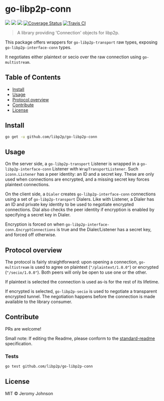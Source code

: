 go-libp2p-conn
==================

[![](https://img.shields.io/badge/made%20by-Protocol%20Labs-blue.svg?style=flat-square)](http://ipn.io)
[![](https://img.shields.io/badge/project-IPFS-blue.svg?style=flat-square)](http://libp2p.io/)
[![](https://img.shields.io/badge/freenode-%23ipfs-blue.svg?style=flat-square)](http://webchat.freenode.net/?channels=%23ipfs)
[![Coverage Status](https://coveralls.io/repos/github/libp2p/go-libp2p-conn/badge.svg?branch=master)](https://coveralls.io/github/libp2p/go-libp2p-conn?branch=master)
[![Travis CI](https://travis-ci.org/libp2p/go-libp2p-conn.svg?branch=master)](https://travis-ci.org/libp2p/go-libp2p-conn)

> A library providing 'Connection' objects for libp2p.

This package offers wrappers for `go-libp2p-transport` raw types,
exposing `go-libp2p-interface-conn` types.

It negotiates either plaintext or secio over the raw connection
using `go-multistream`.

## Table of Contents

- [Install](#install)
- [Usage](#usage)
- [Protocol overview](#protocol-overview)
- [Contribute](#contribute)
- [License](#license)

## Install

```sh
go get -u github.com/libp2p/go-libp2p-conn
```

## Usage

On the server side, a `go-libp2p-transport` Listener is wrapped in a `go-libp2p-interface-conn` Listener with `WrapTransportListener`. Such `iconn.Listener` has a peer identity: an ID and a secret key. These are only used when connections are encrypted, and a missing secret key forces plaintext connections.

On the client side, a `Dialer` creates `go-libp2p-interface-conn` connections using a set of `go-libp2p-transport` Dialers. Like with Listener, a Dialer has an ID and private key identity to be used to negotiate encrypted connections. Dial also checks the peer identity if encryption is enabled by specifying a secret key in Dialer.

Encryption is forced on when `go-libp2p-interface-conn.EncryptConnections` is true and the Dialer/Listener has a secret key, and forced off otherwise.

## Protocol overview

The protocol is fairly straightforward: upon opening a connection, `go-multistream` is used to agree on plaintext (`"/plaintext/1.0.0"`) or encrypted (`"/secio/1.0.0"`). Both peers will only be open to use one or the other.

If plaintext is selected the connection is used as-is for the rest of its lifetime.

If encrypted is selected, `go-libp2p-secio` is used to negotiate a transparent encrypted tunnel. The negotiation happens before the connection is made available to the library consumer.

## Contribute

PRs are welcome!

Small note: If editing the Readme, please conform to the [standard-readme](https://github.com/RichardLitt/standard-readme) specification.

### Tests

```sh
go test github.com/libp2p/go-libp2p-conn
```

## License

MIT © Jeromy Johnson

